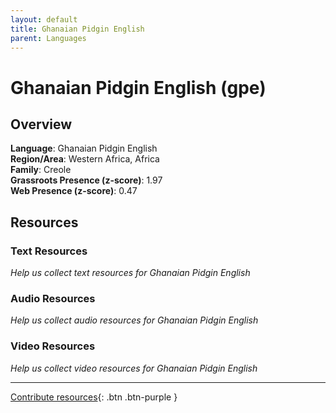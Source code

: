 ```yaml
---
layout: default
title: Ghanaian Pidgin English
parent: Languages
---
```


# Ghanaian Pidgin English (gpe)

## Overview

**Language**: Ghanaian Pidgin English  
**Region/Area**: Western Africa, Africa  
**Family**: Creole  
**Grassroots Presence (z-score)**: 1.97  
**Web Presence (z-score)**: 0.47  

## Resources

### Text Resources
*Help us collect text resources for Ghanaian Pidgin English*

### Audio Resources
*Help us collect audio resources for Ghanaian Pidgin English*

### Video Resources
*Help us collect video resources for Ghanaian Pidgin English*

---

[Contribute resources](https://forms.office.com/e/1SfLJx3u1r){: .btn .btn-purple }
